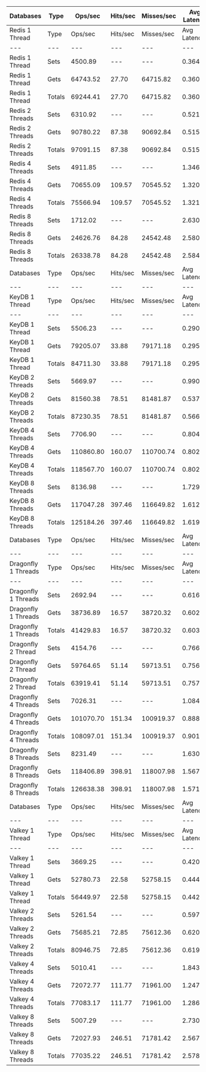 | Databases | Type | Ops/sec | Hits/sec | Misses/sec | Avg Latency | p50 Latency | p99 Latency | p99.9 Latency | KB/sec |
| --- | --- | --- | --- | --- | --- | --- | --- | --- | --- |
| Redis 1 Thread | Type | Ops/sec | Hits/sec | Misses/sec | Avg Latency | p50 Latency | p99 Latency | p99.9 Latency | KB/sec |
| --- | --- | --- | --- | --- | --- | --- | --- | --- | --- |
Redis 1 Thread | Sets | 4500.89 | --- | --- | 0.36417 | 0.35100 | 0.64700 | 0.95100 | 215.31 |
Redis 1 Thread | Gets | 64743.52 | 27.70 | 64715.82 | 0.36070 | 0.34300 | 0.62300 | 1.03900 | 2465.55 |
Redis 1 Thread | Totals | 69244.41 | 27.70 | 64715.82 | 0.36092 | 0.34300 | 0.62300 | 1.03900 | 2680.85 |
Redis 2 Threads | Sets | 6310.92 | --- | --- | 0.52129 | 0.51100 | 0.79100 | 0.91900 | 301.93 |
Redis 2 Threads | Gets | 90780.22 | 87.38 | 90692.84 | 0.51561 | 0.51100 | 0.71900 | 0.94300 | 3457.18 |
Redis 2 Threads | Totals | 97091.15 | 87.38 | 90692.84 | 0.51598 | 0.51100 | 0.72700 | 0.93500 | 3759.12 |
Redis 4 Threads | Sets | 4911.85 | --- | --- | 1.34666 | 1.35900 | 2.35100 | 2.41500 | 235.00 |
Redis 4 Threads | Gets | 70655.09 | 109.57 | 70545.52 | 1.32012 | 1.31100 | 2.33500 | 2.91100 | 2691.02 |
Redis 4 Threads | Totals | 75566.94 | 109.57 | 70545.52 | 1.32184 | 1.31100 | 2.33500 | 2.89500 | 2926.02 |
Redis 8 Threads | Sets | 1712.02 | --- | --- | 2.63062 | 2.57500 | 4.54300 | 4.67100 | 81.91 |
Redis 8 Threads | Gets | 24626.76 | 84.28 | 24542.48 | 2.58076 | 2.57500 | 4.60700 | 4.83100 | 938.17 |
Redis 8 Threads | Totals | 26338.78 | 84.28 | 24542.48 | 2.58400 | 2.57500 | 4.60700 | 4.79900 | 1020.08 |
| Databases | Type | Ops/sec | Hits/sec | Misses/sec | Avg Latency | p50 Latency | p99 Latency | p99.9 Latency | KB/sec |
| --- | --- | --- | --- | --- | --- | --- | --- | --- | --- |
| KeyDB 1 Thread | Type | Ops/sec | Hits/sec | Misses/sec | Avg Latency | p50 Latency | p99 Latency | p99.9 Latency | KB/sec |
| --- | --- | --- | --- | --- | --- | --- | --- | --- | --- |
KeyDB 1 Thread | Sets | 5506.23 | --- | --- | 0.29042 | 0.29500 | 0.52700 | 0.77500 | 263.40 |
KeyDB 1 Thread | Gets | 79205.07 | 33.88 | 79171.18 | 0.29548 | 0.30300 | 0.53500 | 0.75100 | 3016.27 |
KeyDB 1 Thread | Totals | 84711.30 | 33.88 | 79171.18 | 0.29515 | 0.30300 | 0.53500 | 0.75100 | 3279.67 |
KeyDB 2 Threads | Sets | 5669.97 | --- | --- | 0.99018 | 0.48700 | 6.55900 | 7.39100 | 271.27 |
KeyDB 2 Threads | Gets | 81560.38 | 78.51 | 81481.87 | 0.53724 | 0.48700 | 1.04700 | 1.29500 | 3106.06 |
KeyDB 2 Threads | Totals | 87230.35 | 78.51 | 81481.87 | 0.56668 | 0.48700 | 1.10300 | 6.52700 | 3377.33 |
KeyDB 4 Threads | Sets | 7706.90 | --- | --- | 0.80467 | 0.71900 | 2.35100 | 3.13500 | 368.73 |
KeyDB 4 Threads | Gets | 110860.80 | 160.07 | 110700.74 | 0.80248 | 0.69500 | 2.83100 | 4.12700 | 4222.26 |
KeyDB 4 Threads | Totals | 118567.70 | 160.07 | 110700.74 | 0.80262 | 0.69500 | 2.81500 | 4.12700 | 4590.99 |
KeyDB 8 Threads | Sets | 8136.98 | --- | --- | 1.72955 | 1.58300 | 4.76700 | 5.40700 | 389.31 |
KeyDB 8 Threads | Gets | 117047.28 | 397.46 | 116649.82 | 1.61217 | 1.55100 | 3.82300 | 5.40700 | 4458.97 |
KeyDB 8 Threads | Totals | 125184.26 | 397.46 | 116649.82 | 1.61980 | 1.55100 | 3.95100 | 5.40700 | 4848.28 |
| Databases | Type | Ops/sec | Hits/sec | Misses/sec | Avg Latency | p50 Latency | p99 Latency | p99.9 Latency | KB/sec |
| --- | --- | --- | --- | --- | --- | --- | --- | --- | --- |
| Dragonfly 1 Threads | Type | Ops/sec | Hits/sec | Misses/sec | Avg Latency | p50 Latency | p99 Latency | p99.9 Latency | KB/sec |
| --- | --- | --- | --- | --- | --- | --- | --- | --- | --- |
Dragonfly 1 Threads | Sets | 2692.94 | --- | --- | 0.61697 | 0.66300 | 1.50300 | 1.78300 | 128.82 |
Dragonfly 1 Threads | Gets | 38736.89 | 16.57 | 38720.32 | 0.60207 | 0.66300 | 1.55900 | 1.92700 | 1475.17 |
Dragonfly 1 Threads | Totals | 41429.83 | 16.57 | 38720.32 | 0.60304 | 0.66300 | 1.55900 | 1.92700 | 1603.99 |
Dragonfly 2 Thread | Sets | 4154.76 | --- | --- | 0.76669 | 0.71100 | 2.33500 | 2.52700 | 198.77 |
Dragonfly 2 Thread | Gets | 59764.65 | 51.14 | 59713.51 | 0.75633 | 0.67900 | 2.20700 | 2.94300 | 2275.99 |
Dragonfly 2 Thread | Totals | 63919.41 | 51.14 | 59713.51 | 0.75700 | 0.67900 | 2.23900 | 2.94300 | 2474.76 |
Dragonfly 4 Threads | Sets | 7026.31 | --- | --- | 1.08438 | 0.89500 | 4.73500 | 5.24700 | 336.17 |
Dragonfly 4 Threads | Gets | 101070.70 | 151.34 | 100919.37 | 0.88871 | 0.83900 | 2.91100 | 3.98300 | 3849.42 |
Dragonfly 4 Threads | Totals | 108097.01 | 151.34 | 100919.37 | 0.90143 | 0.83900 | 3.15100 | 4.63900 | 4185.59 |
Dragonfly 8 Threads | Sets | 8231.49 | --- | --- | 1.63072 | 1.51100 | 7.74300 | 8.15900 | 393.83 |
Dragonfly 8 Threads | Gets | 118406.89 | 398.91 | 118007.98 | 1.56719 | 1.49500 | 4.57500 | 10.49500 | 4510.75 |
Dragonfly 8 Threads | Totals | 126638.38 | 398.91 | 118007.98 | 1.57132 | 1.49500 | 4.60700 | 10.36700 | 4904.58 |
| Databases | Type | Ops/sec | Hits/sec | Misses/sec | Avg Latency | p50 Latency | p99 Latency | p99.9 Latency | KB/sec |
| --- | --- | --- | --- | --- | --- | --- | --- | --- | --- |
| Valkey 1 Thread | Type | Ops/sec | Hits/sec | Misses/sec | Avg Latency | p50 Latency | p99 Latency | p99.9 Latency | KB/sec |
| --- | --- | --- | --- | --- | --- | --- | --- | --- | --- |
Valkey 1 Thread | Sets | 3669.25 | --- | --- | 0.42074 | 0.40700 | 0.75900 | 1.58300 | 175.52 |
Valkey 1 Thread | Gets | 52780.73 | 22.58 | 52758.15 | 0.44414 | 0.43100 | 1.33500 | 2.41500 | 2009.98 |
Valkey 1 Thread | Totals | 56449.97 | 22.58 | 52758.15 | 0.44262 | 0.42300 | 0.89500 | 2.41500 | 2185.51 |
Valkey 2 Threads | Sets | 5261.54 | --- | --- | 0.59776 | 0.61500 | 0.69500 | 0.77500 | 251.73 |
Valkey 2 Threads | Gets | 75685.21 | 72.85 | 75612.36 | 0.62089 | 0.61500 | 0.86300 | 1.87900 | 2882.32 |
Valkey 2 Threads | Totals | 80946.75 | 72.85 | 75612.36 | 0.61939 | 0.61500 | 0.83100 | 1.87100 | 3134.05 |
Valkey 4 Threads | Sets | 5010.41 | --- | --- | 1.84302 | 1.24700 | 10.30300 | 10.62300 | 239.72 |
Valkey 4 Threads | Gets | 72072.77 | 111.77 | 71961.00 | 1.24764 | 1.23900 | 1.63900 | 3.05500 | 2745.01 |
Valkey 4 Threads | Totals | 77083.17 | 111.77 | 71961.00 | 1.28634 | 1.23900 | 2.09500 | 9.66300 | 2984.73 |
Valkey 8 Threads | Sets | 5007.29 | --- | --- | 2.73045 | 2.55900 | 8.70300 | 11.26300 | 239.57 |
Valkey 8 Threads | Gets | 72027.93 | 246.51 | 71781.42 | 2.56791 | 2.57500 | 2.92700 | 6.36700 | 2743.95 |
Valkey 8 Threads | Totals | 77035.22 | 246.51 | 71781.42 | 2.57847 | 2.57500 | 3.16700 | 7.03900 | 2983.52 |
